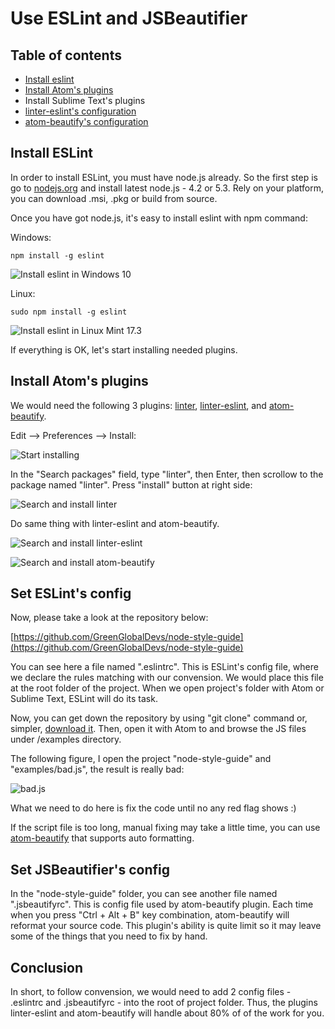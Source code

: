 # Use ESLint and JSBeautifier

## Table of contents

* [Install eslint ](#install-eslint)
* [Install Atom's plugins ](#install-atoms-plugins)
* Install Sublime Text's plugins
* [linter-eslint's configuration](#set-eslints-config)
* [atom-beautify's configuration](#set-jsbeautifiers-config)

## Install ESLint

In order to install ESLint, you must have node.js already. So the first step is go to [nodejs.org](https://nodejs.org) and install latest node.js - 4.2 or 5.3. Rely on your platform, you can download .msi, .pkg or build from source.

Once you have got node.js, it's easy to install eslint with npm command:

Windows:

```
npm install -g eslint
```

![Install eslint in Windows 10](http://i.imgur.com/OpmaRRB.png)

Linux:

```
sudo npm install -g eslint
```

![Install eslint in Linux Mint 17.3](http://i.imgur.com/y4sxoN0.png)


If everything is OK, let's start installing needed plugins.

## Install Atom's plugins

We would need the following 3 plugins: [linter](https://github.com/atom-community/linter), [linter-eslint](https://github.com/AtomLinter/linter-eslint), and [atom-beautify](https://github.com/Glavin001/atom-beautify).

Edit --> Preferences --> Install:

![Start installing](http://i.imgur.com/NIfXIwd.png)

In the "Search packages" field, type "linter", then Enter, then scrollow to the package named "linter". Press "install" button at right side:

![Search and install linter](http://i.imgur.com/9JDqM8j.png)

Do same thing with linter-eslint and atom-beautify.

![Search and install linter-eslint](http://i.imgur.com/4p6UYaK.png)

![Search and install atom-beautify](http://i.imgur.com/frKAMBf.png)

## Set ESLint's config

Now, please take a look at the repository below:

[https://github.com/GreenGlobalDevs/node-style-guide](https://github.com/GreenGlobalDevs/node-style-guide)

You can see here a file named ".eslintrc". This is ESLint's config file, where we declare the rules matching with our convension. We would place this file at the root folder of the project. When we open project's folder with Atom or Sublime Text, ESLint will do its task.


Now, you can get down the repository by using "git clone" command or, simpler, [download it](https://github.com/GreenGlobalDevs/node-style-guide/archive/master.zip). Then, open it with Atom to and browse the JS files under /examples directory.

The following figure, I open the project "node-style-guide" and "examples/bad.js", the result is really bad:

![bad.js](http://i.imgur.com/hFoz5LS.png)

What we need to do here is fix the code until no any red flag shows :)

If the script file is too long, manual fixing may take a little time, you can use [atom-beautify](https://github.com/Glavin001/atom-beautify) that supports auto formatting.


## Set JSBeautifier's config

In the "node-style-guide" folder, you can see another file named ".jsbeautifyrc". This is config file used by atom-beautify plugin. Each time when you press "Ctrl + Alt + B" key combination, atom-beautify will reformat your source code. This plugin's ability is quite limit so it may leave some of the things that you need to fix by hand.


## Conclusion

In short, to follow convension, we would need to add 2 config files - .eslintrc and .jsbeautifyrc - into the root of project folder. Thus, the plugins linter-eslint and atom-beautify will handle about 80% of of the work for you.
